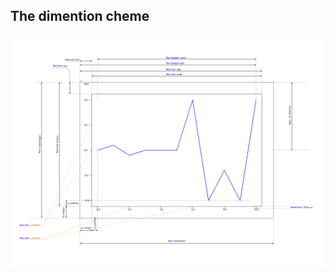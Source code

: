 ## The dimention cheme

![dimention cheme](https://github.com/spooky-finn/react-charts/blob/master/dimentions_cheme.png)

